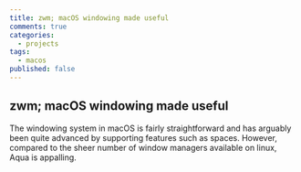 ```yaml
---
title: zwm; macOS windowing made useful
comments: true
categories:
  - projects
tags:
  - macos
published: false
---
```


## zwm; macOS windowing made useful

The windowing system in macOS is fairly straightforward and has arguably been quite advanced by supporting features such as spaces. However, compared to the sheer number of window managers available on linux, Aqua is appalling. 
